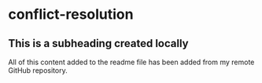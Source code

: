# conflict-resolution

## This is a subheading created locally

All of this content added to the readme file has been added from my remote GitHub repository.
